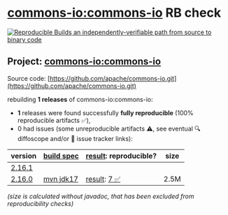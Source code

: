 [commons-io:commons-io](https://central.sonatype.com/artifact/commons-io/commons-io/versions) RB check
=======

[![Reproducible Builds](https://reproducible-builds.org/images/logos/rb.svg) an independently-verifiable path from source to binary code](https://reproducible-builds.org/)

## Project: [commons-io:commons-io](https://central.sonatype.com/artifact/commons-io/commons-io/versions)

Source code: [https://github.com/apache/commons-io.git](https://github.com/apache/commons-io.git)

rebuilding **1 releases** of commons-io:commons-io:
- **1** releases were found successfully **fully reproducible** (100% reproducible artifacts :white_check_mark:),
- 0 had issues (some unreproducible artifacts :warning:, see eventual :mag: diffoscope and/or :memo: issue tracker links):

| version | [build spec](/BUILDSPEC.md) | [result](https://reproducible-builds.org/docs/jvm/): reproducible? | size |
| -- | --------- | ------ | -- |
| [2.16.1](https://central.sonatype.com/artifact/commons-io/commons-io/2.16.1/pom) | | | |
| [2.16.0](https://central.sonatype.com/artifact/commons-io/commons-io/2.16.0/pom) | [mvn jdk17](commons-io-2.16.0.buildspec) | [result](commons-io-2.16.0.buildinfo): [7 :white_check_mark: ](commons-io-2.16.0.buildcompare) | 2.5M |

<i>(size is calculated without javadoc, that has been excluded from reproducibility checks)</i>
